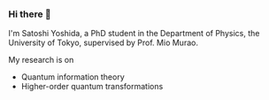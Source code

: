 ### Hi there 👋

I'm Satoshi Yoshida, a PhD student in the Department of Physics, the University of Tokyo, supervised by Prof. Mio Murao.

My research is on
- Quantum information theory
- Higher-order quantum transformations
